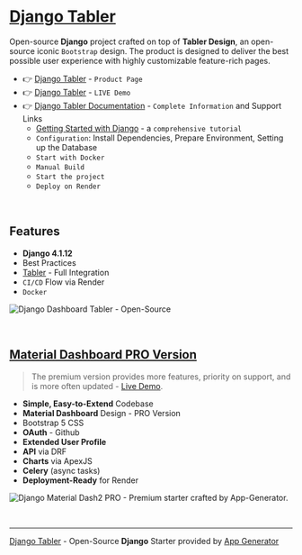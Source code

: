 
# [Django Tabler](https://app-generator.dev/product/tabler/django/)

Open-source **Django** project crafted on top of **Tabler Design**, an open-source iconic `Bootstrap` design.
The product is designed to deliver the best possible user experience with highly customizable feature-rich pages. 

- 👉 [Django Tabler](https://app-generator.dev/product/tabler/django/) - `Product Page`
- 👉 [Django Tabler](https://django-tabler.onrender.com/) - `LIVE Demo` 
- 👉 [Django Tabler Documentation](https://app-generator.dev/docs/products/django/tabler/index.html) - `Complete Information` and Support Links
  - [Getting Started with Django](https://app-generator.dev/docs/technologies/django/index.html) - a `comprehensive tutorial`
  - `Configuration`: Install Dependencies, Prepare Environment, Setting up the Database 
  - `Start with Docker`
  - `Manual Build`
  - `Start the project`
  - `Deploy on Render`
 
<br />

## Features

- **Django 4.1.12**
- Best Practices
- [Tabler](https://app-generator.dev/docs/templates/bootstrap/tabler.html) - Full Integration 
- `CI/CD` Flow via Render 
- `Docker`

![Django Dashboard Tabler - Open-Source ](https://github.com/user-attachments/assets/f1fa943d-7e6c-4346-9734-281a8cd2e093)

<br />

## [Material Dashboard PRO Version](https://app-generator.dev/product/material-dashboard-pro/django/)

> The premium version provides more features, priority on support, and is more often updated - [Live Demo](https://django-material-dash2-pro.onrender.com).

- **Simple, Easy-to-Extend** Codebase
- **Material Dashboard** Design - PRO Version
- Bootstrap 5 CSS
- **OAuth** - Github
- **Extended User Profile**
- **API** via DRF 
- **Charts** via ApexJS 
- **Celery** (async tasks)
- **Deployment-Ready** for Render 

![Django Material Dash2 PRO - Premium starter crafted by App-Generator.](https://github.com/user-attachments/assets/c75c6e67-a940-4d56-9855-070f901ab5ab)

<br />

---
[Django Tabler](https://app-generator.dev/product/tabler/django/) - Open-Source **Django** Starter provided by [App Generator](https://app-generator.dev)
